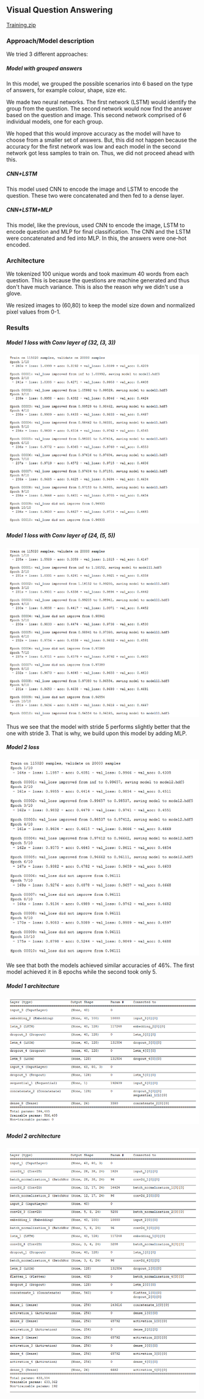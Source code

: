 ## Visual Question Answering

[Training.zip](https://drive.google.com/file/d/1ixhaNP2AgVLrclEJYUpohE_1PO4-Xfj0/view?usp=sharing)

### Approach/Model description

We tried 3 different approaches:

##### Model with grouped answers

In this model, we grouped the possible scenarios into 6 based on the type of answers, for example colour, shape, size etc.

We made two neural networks. The first network (LSTM) would identify the group from the question. The second network would now find the answer based on the question and image. This second network comprised of 6 individual models, one for each group.

We hoped that this would improve accuracy as the model will have to choose from a smaller set of answers. But, this did not happen because the accuracy for the first network was low and each model in the second network got less samples to train on. Thus, we did not proceed ahead with this.

##### CNN+LSTM

This model used CNN to encode the image and LSTM to encode the question. These two were concatenated and then fed to a dense layer.

##### CNN+LSTM+MLP 

This model, like the previous, used CNN to encode the image, LSTM to encode question and MLP for final classification. The CNN and the LSTM were concatenated and fed into MLP. In this, the answers were one-hot encoded.

### Architecture

We tokenized 100 unique words and took maximum 40 words from each question. This is because the questions are machine generated and thus don't have much variance. This is also the reason why we didn't use a glove.

We resized images to (60,80) to keep the model size down and normalized pixel values from 0-1.

### Results

##### Model 1 loss with Conv layer of (32, (3, 3))
![](screenshots/m1.png)
##### Model 1 loss with Conv layer of (24, (5, 5))
![](screenshots/m1-2.png)

Thus we see that the model with stride 5 performs slightly better that the one with stride 3. That is why, we build upon this model by adding MLP.

##### Model 2 loss
![](screenshots/m2.png)

We see that both the models achieved similar accuracies of 46%. The first model achieved it in 8 epochs while the second took only 5.

##### Model 1 architecture
![](screenshots/m1-a.png)
##### Model 2 architecture
![](screenshots/m2-a1.png)
![](screenshots/m2-a2.png)
